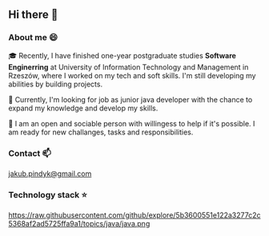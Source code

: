 ## Hi there 👋
### About me 😄

🎓 Recently, I have finished one-year postgraduate studies **Software Enginerring** at University of Information Technology and Management in Rzeszów, where I worked on my tech and soft skills. I'm still developing my abilities by building projects.

🔎 Currently, I'm looking for job as junior java developer with the chance to expand my knowledge and develop my skills.

👯 I am an open and sociable person with willingess to help if it's possible. I am ready for new challanges, tasks and responsibilities.

### Contact 📫
jakub.pindyk@gmail.com

### Technology stack ⭐
https://raw.githubusercontent.com/github/explore/5b3600551e122a3277c2c5368af2ad5725ffa9a1/topics/java/java.png



<!--
**jpindyk/jpindyk** is a ✨ _special_ ✨ repository because its `README.md` (this file) appears on your GitHub profile.

Here are some ideas to get you started:

- 🔭 I’m currently working on ...
- 🌱 I’m currently learning ...
- 👯 I’m looking to collaborate on ...
- 🤔 I’m looking for help with ...
- 💬 Ask me about ...
- 📫 How to reach me: ...
- 😄 Pronouns: ...
- ⚡ Fun fact: ...
-->
